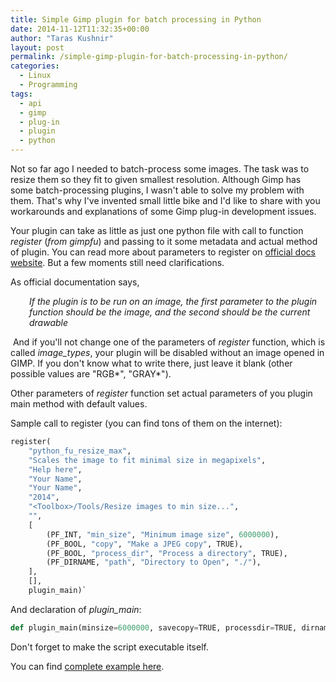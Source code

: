 ```yaml
---
title: Simple Gimp plugin for batch processing in Python
date: 2014-11-12T11:32:35+00:00
author: "Taras Kushnir"
layout: post
permalink: /simple-gimp-plugin-for-batch-processing-in-python/
categories:
  - Linux
  - Programming
tags:
  - api
  - gimp
  - plug-in
  - plugin
  - python
---
```

Not so far ago I needed to batch-process some images. The task was to resize them so they fit to given smallest resolution. Although Gimp has some batch-processing plugins, I wasn't able to solve my problem with them. That's why I've invented small little bike and I'd like to share with you workarounds and explanations of some Gimp plug-in development issues.

Your plugin can take as little as just one python file with call to function _register_ (_from gimpfu_) and passing to it some metadata and actual method of plugin. You can read more about parameters to register on <a title="Official python Gimp API" href="http://www.gimp.org/docs/python/index.html" target="_blank">official docs website</a>. But a few moments still need clarifications.

<!--more-->

As official documentation says,

<p style="padding-left: 30px;">
  <em>If the plugin is to be run on an image, the first parameter to the plugin function should be the image, and the second should be the current drawable</em>
</p>

 And if you'll not change one of the parameters of _register_ function, which is called _image_types_, your plugin will be disabled without an image opened in GIMP. If you don't know what to write there, just leave it blank (other possible values are "RGB\*", "GRAY\*").

Other parameters of _register_ function set actual parameters of you plugin main method with default values.

Sample call to register (you can find tons of them on the internet):

```python
register(
    "python_fu_resize_max",
    "Scales the image to fit minimal size in megapixels",
    "Help here",
    "Your Name",
    "Your Name",
    "2014",
    "<Toolbox>/Tools/Resize images to min size...",
    "",
    [
        (PF_INT, "min_size", "Minimum image size", 6000000),
        (PF_BOOL, "copy", "Make a JPEG copy", TRUE),
        (PF_BOOL, "process_dir", "Process a directory", TRUE),
        (PF_DIRNAME, "path", "Directory to Open", "./"),
    ],
    [],
    plugin_main)`
```

And declaration of _plugin_main_:

```python
def plugin_main(minsize=6000000, savecopy=TRUE, processdir=TRUE, dirname="./"):
```

Don't forget to make the script executable itself.

You can find <a href="https://raw.githubusercontent.com/Ribtoks/heap/master/gimp-scale-min-plugin/scale_min.py" target="_blank">complete example here</a>.